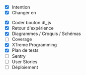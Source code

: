 - [x] Intention
- [x] Changer <a> en <form>
- [x] Coder bouton dl_js
- [x] Retour d'expérience
- [x] Diagrammes / Croquis / Schémas
- [ ] Coverage
- [x] XTreme Programming
- [x] Plan de tests
- [ ] Sentry
- [ ] User Stories
- [ ] Déploiement

